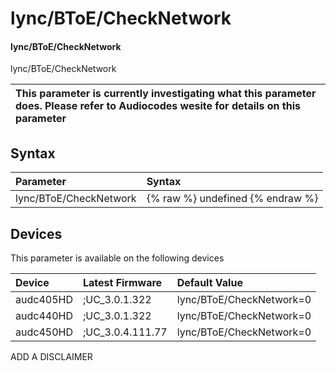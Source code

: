 ﻿---
description: lync/BToE/CheckNetwork
search: false
---

# lync/BToE/CheckNetwork

#### lync/BToE/CheckNetwork

lync/BToE/CheckNetwork


| This parameter is currently investigating what this parameter does. Please refer to Audiocodes wesite for details on this parameter | 
| :--- |

## Syntax
| Parameter | Syntax |
| :--- | :--- |
|lync/BToE/CheckNetwork | {% raw %} undefined {% endraw %}|

## Devices
This parameter is available on the following devices

| Device | Latest Firmware | Default Value |
|:---|:---|:---|
| audc405HD | ;UC_3.0.1.322 | lync/BToE/CheckNetwork=0 
| audc440HD | ;UC_3.0.1.322 | lync/BToE/CheckNetwork=0 
| audc450HD | ;UC_3.0.4.111.77 | lync/BToE/CheckNetwork=0 

ADD A DISCLAIMER
